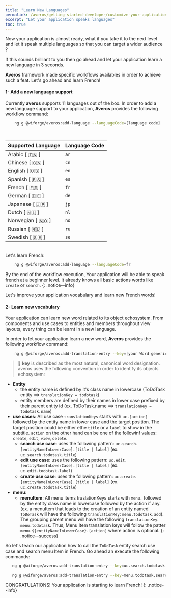```yaml
---
title: "Learn New Languages"
permalink: /averos/getting-started-developer/customize-your-application-translation/
excerpt: "Let your application speaks languages"
toc: true
---
```


Now your application is almost ready, what if you take it to the next level and let it speak multiple languages so that you can target a wider audience ?

If this sounds brilliant to you then go ahead and let your application learn a new language in 3 seconds.

**Averos** framework made specific workflows availables in order to achieve such a feat.
Let's go ahead and learn French!

#### **1- Add a new language support**

Currently **averos** supports 11 languages out of the box.
In order to add a new language support to your application, **Averos** provides the following workflow command:

```bash
    ng g @wiforge/averos:add-language --languageCode=[language code]
```
<br/>

| **Supported Language** | **Language Code** |
| ------ | ------ | 
| Arabic     [ 🇹🇳 ] | `ar` |
| Chinese    [ 🇨🇳 ] | `cn` |
| English    [ 🇺🇸 ] | `en` |
| Spanish    [ 🇪🇸 ] | `es` |
| French     [ 🇫🇷 ] | `fr` |
| German     [ 🇩🇪 ] | `de` |
| Japanese   [ 🇯🇵 ] | `jp` |
| Dutch      [ 🇳🇱 ] | `nl` |
| Norwegian  [ 🇳🇴 ] | `no` |
| Russian    [ 🇷🇺 ] | `ru` |
| Swedish    [ 🇸🇪 ] | `se` |

<br/>
Let's learn French:

```bash
    ng g @wiforge/averos:add-language --languageCode=fr
```

By the end of the workflow execution, Your application will be able to speak french at a beginner level. It already knows all basic actions words like `create` or `search`.
{: .notice--info}


Let's improve your application vocabulary and learn new French words! 

#### **2- Learn new vocabulary**

Your application can learn new word related to its object echosystem.
From components and use cases to entities and members throughout view layouts, every thing can be learnt in a new language.

In order to let your application learn a new word, **Averos** provides the following workflow command:

```bash
    ng g @wiforge/averos:add-translation-entry --key=[your Word generic id] --value=[Your word in the target language] --lang=[the target language]
```

>🚩 **key** is described as the most natural, canonical word designation.
   averos uses the following convention in order to identify its objects echosystem:
   - **Entity**
     - the entity name is defined by it's class name in lowercase (ToDoTask entity ==> `translationKey = todotask`)
     - entity members are defined by their names in lower case prefixed by their parent entity id (ex. ToDoTask.name ==> `translationKey = todotask.name`)
   - **use cases**: All use case `translationKeys` starts with `uc.[action]` followed by the entity name in lower case and the target position. The target position could be either ethe `title` or a `label` to show in the subtitle. `action` on the other hand can be one of the followinf values: `create`, `edit`, `view`, `delete`.
     - **search use case**: uses the following pattern: `uc.search.[entityNameInLowerCase].[title | label]` (ex. `uc.search.todotask.title`)
     - **edit use case**: uses the following pattern: `uc.edit.[entityNameInLowerCase].[title | label]` (ex. `uc.edit.todotask.label`)
     - **create use case**: uses the following pattern: `uc.create.[entityNameInLowerCase].[title | label]` (ex. `uc.create.todotask.title`)
   - **menu**:
     - **menuItem**: All menu items traslationKeys starts with `menu.` followed by the entity class name in lowercase followed by the action if any. (ex. a menuItem that leads to the creation of an entity named `ToDoTask` will have the following `translationKey`: `menu.todotask.add`). The grouping parent menu will have the following `translationKey`: `menu.todotask`.
     Thus, Menu item translation keys will follow the patter `menu.${entityNameInLowerCase}.[action]` where action is optional.
{: .notice--success}


So let's teach our application how to call the `ToDoTask` entity search use case and search menu Item in French.
Go ahead an execute the following commands:

```bash 
   ng g @wiforge/averos:add-translation-entry --key=uc.search.todotask.title --value="Chercher des Tâches" --lang=fr

   ng g @wiforge/averos:add-translation-entry --key=menu.todotask.search --value="Recherche de Tâche" --lang=fr
```

CONGRATULATIONS! Your application is starting to learn French!
{: .notice--info}